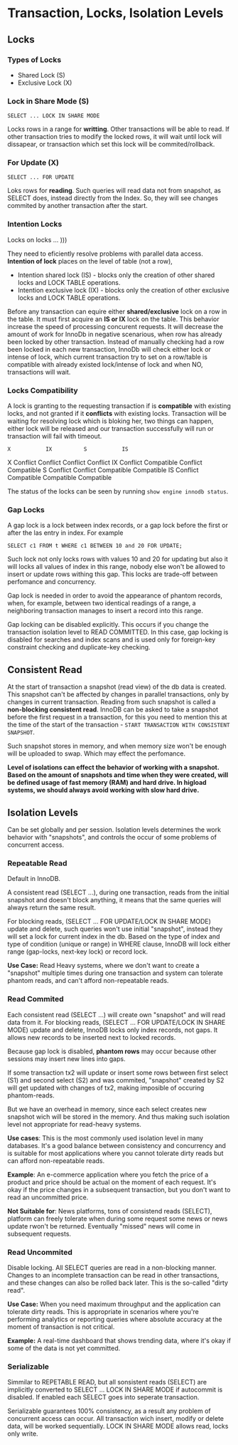 # Transaction, Locks, Isolation Levels

## Locks 

### Types of Locks 
- Shared Lock (S) 
- Exclusive Lock (X)

### Lock in Share Mode (S)

```
SELECT ... LOCK IN SHARE MODE
```
Locks rows in a range for **writting**. Other transactions will be able to read. If other transaction tries to modify the locked rows, it will wait until lock will dissapear, or transaction which set this lock will be commited/rollback. 

### For Update (X)

```
SELECT ... FOR UPDATE 
```
Loks rows for **reading**. Such queries will read data not from snapshot, as SELECT does, instead directly from the Index. So, they will see changes commited by another transaction after the start. 

### Intention Locks 

Locks on locks ... )))

They need to eficiently resolve problems with parallel data access. **Intention of lock** places on the level of table (not a row), 

- Intention shared lock (IS) - blocks only the creation of other shared locks and LOCK TABLE operations.
- Intention exclusive lock (IX) - blocks only the creation of other exclusive locks and LOCK TABLE operations.

Before any transaction can equire either **shared/exclusive** lock on a row in the table. It must first acquire an **IS or IX** lock on the table. This behavior increase the speed of processing concurent requests. It will decrease the amount of work for InnoDb in negative scenarious, when row has already been locked by other transaction. Instead of manually checking had a row been locked in each new transaction, InnoDb will check either lock or intense of lock, which current transaction try to set on a row/table is compatible with already existed lock/intense of lock and when NO, transactions will wait. 

### Locks Compatibility
A lock is granting to the requesting transaction if is **compatible** with existing locks, and not granted if it **conflicts** with existing locks. 
Transaction will be waiting for resolving lock which is bloking her, two things can happen, either lock will be released and our transaction successfully will run or transaction will fail with timeout. 


    X	        IX	        S	        IS
X	Conflict	Conflict	Conflict	Conflict
IX	Conflict	Compatible	Conflict	Compatible
S	Conflict	Conflict	Compatible	Compatible
IS	Conflict	Compatible	Compatible	Compatible


The status of the locks can be seen by running `show engine innodb status`. 

### Gap Locks
A gap lock is a lock between index records, or a gap lock before the first or after the las entry in index. For example 
```
SELECT c1 FROM t WHERE c1 BETWEEN 10 and 20 FOR UPDATE;
```
Such lock not only locks rows with values 10 and 20 for updating but also it will locks all values of index in this range, nobody else won't be allowed to insert or update rows withing this gap. This locks are trade-off between perfomance and concurrency. 

Gap lock is needed in order to avoid the appearance of phantom records, when, for example, between two identical readings of a range, a neighboring transaction manages to insert a record into this range.

Gap locking can be disabled explicitly. This occurs if you change the transaction isolation level to READ COMMITTED. In this case, gap locking is disabled for searches and index scans and is used only for foreign-key constraint checking and duplicate-key checking.

## Consistent Read
At the start of transaction a snapshot (read view) of the db data is created. This snapshot can't be affected by changes in parallel transactions, only by changes in current transaction. Reading from such snapshot is called a **non-blocking consistent read**. InnoDB can be asked to take a snapshot before the first request in a transaction, for this you need to mention this at the time of the start of the transaction - `START TRANSACTION WITH CONSISTENT SNAPSHOT`.

Such snapshot stores in memory, and when memory size won't be enough will be uploaded to swap. Which may effect the perfomance.

**Level of isolations can effect the behavior of working with a snapshot. Based on the amount of snapshots and time when they were created, will be defined usage of fast memory (RAM) and hard drive. In higload systems, we should always avoid working with slow hard drive.**

## Isolation Levels 

Can be set globally and per session. Isolation levels determines the work behavior with "snapshots", and controls the occur of some problems of concurrent access.

### Repeatable Read 

Default in InnoDB. 

A consistent read (SELECT ...), during one transaction, reads from the initial snapshot and doesn't block anything, it means that the same queries will always return the same result. 

For blocking reads, (SELECT ... FOR UPDATE/LOCK IN SHARE MODE) update and delete, such queries won't use initial "snapshot", instead they will set a lock for current index in the db. Based on the type of index and type of condition (unique or range) in WHERE clause, InnoDB will lock either range (gap-locks, next-key lock) or record lock. 

**Use Case:** Read Heavy systems, where we don't want to create a "snapshot" multiple times during one transaction and system can tolerate phantom reads, and can't afford non-repeatable reads. 

### Read Commited

Each consistent read (SELECT ...) will create own "snapshot" and will read data from it. 
For blocking reads, (SELECT ... FOR UPDATE/LOCK IN SHARE MODE) update and delete, InnoDB locks only index records, not gaps. It allows new records to be inserted next to locked records. 

Because gap lock is disabled, **phantom rows** may occur because other sessions may insert new lines into gaps.

If some transaction tx2 will update or insert some rows between first select (S1) and second select (S2) and was commited, "snapshot" created by S2 will get updated with changes of tx2, making imposible of occuring phantom-reads. 

But we have an overhead in memory, since each select creates new snapshot wich will be stored in the memory. And thus making such isolation level not appropriate for read-heavy systems. 

**Use cases**: This is the most commonly used isolation level in many databases. It's a good balance between consistency and concurrency and is suitable for most applications where you cannot tolerate dirty reads but can afford non-repeatable reads. 

**Example**: An e-commerce application where you fetch the price of a product and price should be actual on the moment of each request. It's okay if the price changes in a subsequent transaction, but you don't want to read an uncommitted price. 

**Not Suitable for**: News platforms, tons of consistend reads (SELECT), platform can freely tolerate when during some request some news or news update rwon't be returned. Eventually "missed" news will come in subsequent requests. 

### Read Uncommited

Disable locking. All SELECT queries are read in a non-blocking manner. Changes to an incomplete transaction can be read in other transactions, and these changes can also be rolled back later. This is the so-called "dirty read".

**Use Case:** When you need maximum throughput and the application can tolerate dirty reads. This is appropriate in scenarios where you're performing analytics or reporting queries where absolute accuracy at the moment of transaction is not critical. 

**Example:** A real-time dashboard that shows trending data, where it's okay if some of the data is not yet committed.

### Serializable 

Simmilar to REPETABLE READ, but all sonsistent reads (SELECT) are implicitly converted to SELECT ... LOCK IN SHARE MODE if autocommit is disabled. If enabled each SELECT goes into seperate transaction. 

Serializable guarantees 100% consistency, as a result any problem of concurrent access can occur. All transaction wich insert, modify or delete data, will be worked sequentially. LOCK IN SHARE MODE allows read, locks only write.